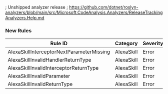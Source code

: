 ﻿; Unshipped analyzer release
; https://github.com/dotnet/roslyn-analyzers/blob/main/src/Microsoft.CodeAnalysis.Analyzers/ReleaseTrackingAnalyzers.Help.md

### New Rules

Rule ID | Category | Severity | Notes
--------|----------|----------|-------
AlexaSkillInterceptorNextParameterMissing | AlexaSkill | Error | Rules
AlexaSkillInvalidHandlerReturnType | AlexaSkill | Error | Rules
AlexaSkillInvalidInterceptorReturnType | AlexaSkill | Error | Rules
AlexaSkillInvalidParameter | AlexaSkill | Error | Rules
AlexaSkillInvalidReturnType | AlexaSkill | Error | Rules